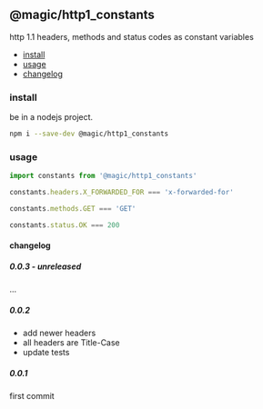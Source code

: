 ## @magic/http1_constants

http 1.1 headers, methods and status codes as constant variables

- [install](#install)
- [usage](#usage)
- [changelog](#changelog)

### <a name="install"></a>install

be in a nodejs project.

```bash
npm i --save-dev @magic/http1_constants
```

### <a name="usage"></a>usage

```javascript
import constants from '@magic/http1_constants'

constants.headers.X_FORWARDED_FOR === 'x-forwarded-for'

constants.methods.GET === 'GET'

constants.status.OK === 200
```

#### <a name="changelog"></a>changelog

##### 0.0.3 - unreleased

...

##### 0.0.2

- add newer headers
- all headers are Title-Case
- update tests

##### 0.0.1

first commit

